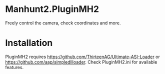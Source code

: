 # Manhunt2.PluginMH2
Freely control the camera, check coordinates and more.

# Installation
PluginMH2 requires https://github.com/ThirteenAG/Ultimate-ASI-Loader or https://github.com/aap/simpledllloader.
Check PluginMH2.ini for available features.
